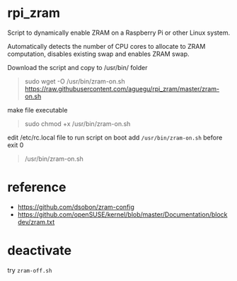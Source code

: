 # rpi_zram
Script to dynamically enable ZRAM on a Raspberry Pi or other Linux system.

Automatically detects the number of CPU cores to allocate to ZRAM computation, disables existing swap and enables ZRAM swap.

Download the script and copy to /usr/bin/ folder
> sudo wget -O /usr/bin/zram-on.sh https://raw.githubusercontent.com/aguegu/rpi_zram/master/zram-on.sh

make file executable
> sudo chmod +x /usr/bin/zram-on.sh

edit /etc/rc.local file to run script on boot add `/usr/bin/zram-on.sh` before exit 0
> /usr/bin/zram-on.sh

# reference

* https://github.com/dsobon/zram-config
* https://github.com/openSUSE/kernel/blob/master/Documentation/blockdev/zram.txt

# deactivate

try `zram-off.sh`

